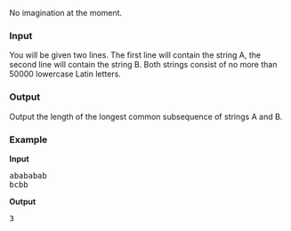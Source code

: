 <p>No imagination at the moment.</p>
<h3>Input</h3>
<p>You will be given two lines. The first line will contain the string A, the second line will contain the string B. Both strings consist of&nbsp;no more than 50000 lowercase Latin letters.</p>
<h3>Output</h3>
<p>Output the length of the longest common subsequence of strings A and B.</p>
<h3>Example</h3>
<p><b>Input</b></p>
<pre>abababab
bcbb</pre>

<p><b>Output</b></p>
<pre>3</pre>